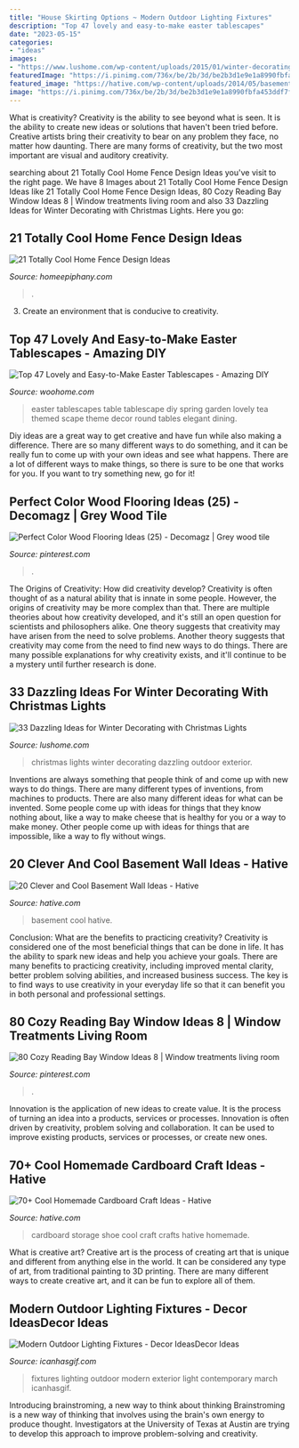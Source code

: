 ```yaml
---
title: "House Skirting Options ~ Modern Outdoor Lighting Fixtures"
description: "Top 47 lovely and easy-to-make easter tablescapes"
date: "2023-05-15"
categories:
- "ideas"
images:
- "https://www.lushome.com/wp-content/uploads/2015/01/winter-decorating-christmas-lights-house-exterior-8.jpg"
featuredImage: "https://i.pinimg.com/736x/be/2b/3d/be2b3d1e9e1a8990fbfa453ddf7f918f.jpg"
featured_image: "https://hative.com/wp-content/uploads/2014/05/basement-wall-ideas/14-cool-basement-wall.jpg"
image: "https://i.pinimg.com/736x/be/2b/3d/be2b3d1e9e1a8990fbfa453ddf7f918f.jpg"
---
```



What is creativity?
Creativity is the ability to see beyond what is seen. It is the ability to create new ideas or solutions that haven't been tried before. Creative artists bring their creativity to bear on any problem they face, no matter how daunting. There are many forms of creativity, but the two most important are visual and auditory creativity.

	

		
searching about 21 Totally Cool Home Fence Design Ideas you've visit to the right page. We have 8 Images about 21 Totally Cool Home Fence Design Ideas like 21 Totally Cool Home Fence Design Ideas, 80 Cozy Reading Bay Window Ideas 8 | Window treatments living room and also 33 Dazzling Ideas for Winter Decorating with Christmas Lights. Here you go:
		
    
## 21 Totally Cool Home Fence Design Ideas

<img loading=lazy src="https://homeepiphany.com/wp-content/uploads/2015/07/21-Totally-Cool-Home-Fence-Design-Ideas-2.jpg" onerror="this.onerror=null;this.src='https://tse4.mm.bing.net/th?id=OIP.zGmVp4TUSuyzpfsz1wWEJQHaFj&amp;pid=15.1';" alt="21 Totally Cool Home Fence Design Ideas">

_Source: homeepiphany.com_

>. 

	

3. Create an environment that is conducive to creativity.

    
## Top 47 Lovely And Easy-to-Make Easter Tablescapes - Amazing DIY

<img loading=lazy src="http://www.woohome.com/wp-content/uploads/2016/02/tablescapes-for-easter-33.jpg" onerror="this.onerror=null;this.src='https://tse2.mm.bing.net/th?id=OIP.xMNb7pJt5-F-wc95ja9_AAHaJ4&amp;pid=15.1';" alt="Top 47 Lovely and Easy-to-Make Easter Tablescapes - Amazing DIY">

_Source: woohome.com_

>easter tablescapes table tablescape diy spring garden lovely tea themed scape theme decor round tables elegant dining. 

	

Diy ideas are a great way to get creative and have fun while also making a difference. There are so many different ways to do something, and it can be really fun to come up with your own ideas and see what happens. There are a lot of different ways to make things, so there is sure to be one that works for you. If you want to try something new, go for it!

    
## Perfect Color Wood Flooring Ideas (25) - Decomagz | Grey Wood Tile

<img loading=lazy src="https://i.pinimg.com/736x/58/5e/af/585eaf2066e314421ccfd89254b426f5.jpg" onerror="this.onerror=null;this.src='https://tse2.mm.bing.net/th?id=OIP.RorNM3YP_msJGCskn9DxYQHaJ3&amp;pid=15.1';" alt="Perfect Color Wood Flooring Ideas (25) - Decomagz | Grey wood tile">

_Source: pinterest.com_

>. 

	

The Origins of Creativity: How did creativity develop?
Creativity is often thought of as a natural ability that is innate in some people. However, the origins of creativity may be more complex than that. There are multiple theories about how creativity developed, and it's still an open question for scientists and philosophers alike. One theory suggests that creativity may have arisen from the need to solve problems. Another theory suggests that creativity may come from the need to find new ways to do things. There are many possible explanations for why creativity exists, and it'll continue to be a mystery until further research is done.

    
## 33 Dazzling Ideas For Winter Decorating With Christmas Lights

<img loading=lazy src="https://www.lushome.com/wp-content/uploads/2015/01/winter-decorating-christmas-lights-house-exterior-8.jpg" onerror="this.onerror=null;this.src='https://tse4.mm.bing.net/th?id=OIP.TYqQrpOuezrLHaTsXAyM8AHaEi&amp;pid=15.1';" alt="33 Dazzling Ideas for Winter Decorating with Christmas Lights">

_Source: lushome.com_

>christmas lights winter decorating dazzling outdoor exterior. 

	

Inventions are always something that people think of and come up with new ways to do things. There are many different types of inventions, from machines to products. There are also many different ideas for what can be invented. Some people come up with ideas for things that they know nothing about, like a way to make cheese that is healthy for you or a way to make money. Other people come up with ideas for things that are impossible, like a way to fly without wings.

    
## 20 Clever And Cool Basement Wall Ideas - Hative

<img loading=lazy src="https://hative.com/wp-content/uploads/2014/05/basement-wall-ideas/14-cool-basement-wall.jpg" onerror="this.onerror=null;this.src='https://tse2.mm.bing.net/th?id=OIP.Zu_IihuqAV17VjEmXT2JCgHaJ4&amp;pid=15.1';" alt="20 Clever and Cool Basement Wall Ideas - Hative">

_Source: hative.com_

>basement cool hative. 

	

Conclusion: What are the benefits to practicing creativity?
Creativity is considered one of the most beneficial things that can be done in life. It has the ability to spark new ideas and help you achieve your goals. There are many benefits to practicing creativity, including improved mental clarity, better problem solving abilities, and increased business success. The key is to find ways to use creativity in your everyday life so that it can benefit you in both personal and professional settings.

    
## 80 Cozy Reading Bay Window Ideas 8 | Window Treatments Living Room

<img loading=lazy src="https://i.pinimg.com/736x/be/2b/3d/be2b3d1e9e1a8990fbfa453ddf7f918f.jpg" onerror="this.onerror=null;this.src='https://tse4.mm.bing.net/th?id=OIP.RsmDW35jSks5kFh8P7LfoAHaJ3&amp;pid=15.1';" alt="80 Cozy Reading Bay Window Ideas 8 | Window treatments living room">

_Source: pinterest.com_

>. 

	

Innovation is the application of new ideas to create value. It is the process of turning an idea into a products, services or processes. Innovation is often driven by creativity, problem solving and collaboration. It can be used to improve existing products, services or processes, or create new ones.

    
## 70+ Cool Homemade Cardboard Craft Ideas - Hative

<img loading=lazy src="https://hative.com/wp-content/uploads/2014/04/cardboard-crafts/13-cardboard-shoe-storage.jpg" onerror="this.onerror=null;this.src='https://tse3.mm.bing.net/th?id=OIP.9Pa96wJwxVCW1WZjrLNPSAHaI0&amp;pid=15.1';" alt="70+ Cool Homemade Cardboard Craft Ideas - Hative">

_Source: hative.com_

>cardboard storage shoe cool craft crafts hative homemade. 

	

What is creative art?
Creative art is the process of creating art that is unique and different from anything else in the world. It can be considered any type of art, from traditional painting to 3D printing. There are many different ways to create creative art, and it can be fun to explore all of them.

    
## Modern Outdoor Lighting Fixtures - Decor IdeasDecor Ideas

<img loading=lazy src="https://www.icanhasgif.com/wp-content/uploads/2015/02/Modern-Outdoor-Lighting-Fixtures.jpg" onerror="this.onerror=null;this.src='https://tse1.mm.bing.net/th?id=OIP.Xdr16h7d-Myh70KFD5PtJAHaJ4&amp;pid=15.1';" alt="Modern Outdoor Lighting Fixtures - Decor IdeasDecor Ideas">

_Source: icanhasgif.com_

>fixtures lighting outdoor modern exterior light contemporary march icanhasgif. 

	

Introducing brainstroming, a new way to think about thinking
Brainstroming is a new way of thinking that involves using the brain's own energy to produce thought. Investigators at the University of Texas at Austin are trying to develop this approach to improve problem-solving and creativity.


